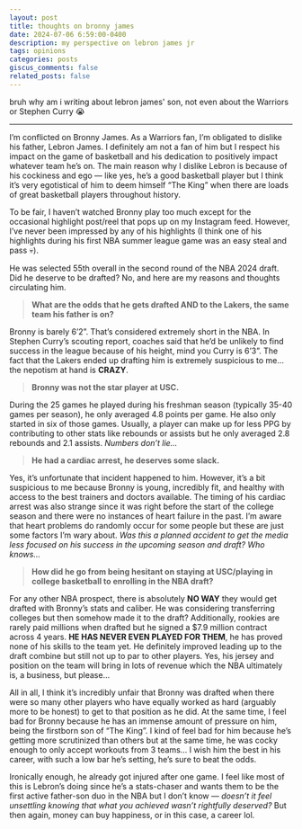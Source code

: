 ```yaml
---
layout: post
title: thoughts on bronny james
date: 2024-07-06 6:59:00-0400
description: my perspective on lebron james jr
tags: opinions
categories: posts
giscus_comments: false
related_posts: false
---
```


bruh why am i writing about lebron james' son, not even about the Warriors or Stephen Curry 😭

<hr>

I’m conflicted on Bronny James. As a Warriors fan, I’m obligated to dislike his father, Lebron James. I definitely am not a fan of him but I respect his impact on the game of basketball and his dedication to positively impact whatever team he’s on. The main reason why I dislike Lebron is because of his cockiness and ego — like yes, he’s a good basketball player but I think it’s very egotistical of him to deem himself “The King” when there are loads of great basketball players throughout history.

To be fair, I haven’t watched Bronny play too much except for the occasional highlight post/reel that pops up on my Instagram feed. However, I’ve never been impressed by any of his highlights (I think one of his highlights during his first NBA summer league game was an easy steal and pass 💀).

He was selected 55th overall in the second round of the NBA 2024 draft. Did he deserve to be drafted? No, and here are my reasons and thoughts circulating him.

> **What are the odds that he gets drafted AND to the Lakers, the same team his father is on?**

Bronny is barely 6’2”. That’s considered extremely short in the NBA. In Stephen Curry’s scouting report, coaches said that he’d be unlikely to find success in the league because of his height, mind you Curry is 6’3”. The fact that the Lakers ended up drafting him is extremely suspicious to me… the nepotism at hand is **CRAZY**.

> **Bronny was not the star player at USC.**

During the 25 games he played during his freshman season (typically 35-40 games per season), he only averaged 4.8 points per game. He also only started in six of those games. Usually, a player can make up for less PPG by contributing to other stats like rebounds or assists but he only averaged 2.8 rebounds and 2.1 assists. _Numbers don’t lie…_

> **He had a cardiac arrest, he deserves some slack.**

Yes, it’s unfortunate that incident happened to him. However, it’s a bit suspicious to me because Bronny is young, incredibly fit, and healthy with access to the best trainers and doctors available. The timing of his cardiac arrest was also strange since it was right before the start of the college season and there were no instances of heart failure in the past. I’m aware that heart problems do randomly occur for some people but these are just some factors I’m wary about. _Was this a planned accident to get the media less focused on his success in the upcoming season and draft? Who knows…_

> **How did he go from being hesitant on staying at USC/playing in college basketball to enrolling in the NBA draft?**

For any other NBA prospect, there is absolutely **NO WAY** they would get drafted with Bronny’s stats and caliber. He was considering transferring colleges but then somehow made it to the draft? Additionally, rookies are rarely paid millions when drafted but he signed a $7.9 million contract across 4 years. **HE HAS NEVER EVEN PLAYED FOR THEM**, he has proved none of his skills to the team yet. He definitely improved leading up to the draft combine but still not up to par to other players. Yes, his jersey and position on the team will bring in lots of revenue which the NBA ultimately is, a business, but please…

All in all, I think it’s incredibly unfair that Bronny was drafted when there were so many other players who have equally worked as hard (arguably more to be honest) to get to that position as he did. At the same time, I feel bad for Bronny because he has an immense amount of pressure on him, being the firstborn son of “The King”. I kind of feel bad for him because he’s getting more scrutinized than others but at the same time, he was cocky enough to only accept workouts from 3 teams… I wish him the best in his career, with such a low bar he’s setting, he’s sure to beat the odds.

Ironically enough, he already got injured after one game. I feel like most of this is Lebron’s doing since he’s a stats-chaser and wants them to be the first active father-son duo in the NBA but I don’t know — _doesn’t it feel unsettling knowing that what you achieved wasn’t rightfully deserved?_ But then again, money can buy happiness, or in this case, a career lol.
